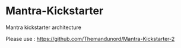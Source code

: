 # Mantra-Kickstarter

Mantra kickstarter architecture

Please use : https://github.com/Themandunord/Mantra-Kickstarter-2
